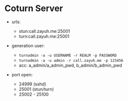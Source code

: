 # Coturn Server

- urls:
  + stun:call.zayuh.me:25001
  + turn:call.zayuh.me:25001

- generation user:
  + ```turnadmin -a -u USERNAME -r REALM -p PASSWORD```
  + ```turnadmin -a -u admin -r call.zayuh.me -p 123456```
  + acc: a_admin/a_admin_pwd, b_admin/b_admin_pwd

- port open:
  + 24999 (sshd)
  + 25001 (stun/turn)
  + 25002 - 25100